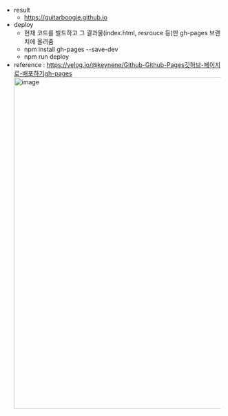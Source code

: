 * result
  * https://guitarboogie.github.io
* deploy
  * 현재 코드를 빌드하고 그 결과물(index.html, resrouce 등)만 gh-pages 브랜치에 올려줌
  * npm install gh-pages --save-dev
  * npm run deploy
* reference : https://velog.io/@keynene/Github-Github-Pages깃허브-페이지로-배포하기gh-pages
  <img width="767" alt="image" src="https://github.com/guitarboogie/guitarboogie.github.io/assets/152053661/39b42689-814c-46ca-a9be-dde05f9171f1">








